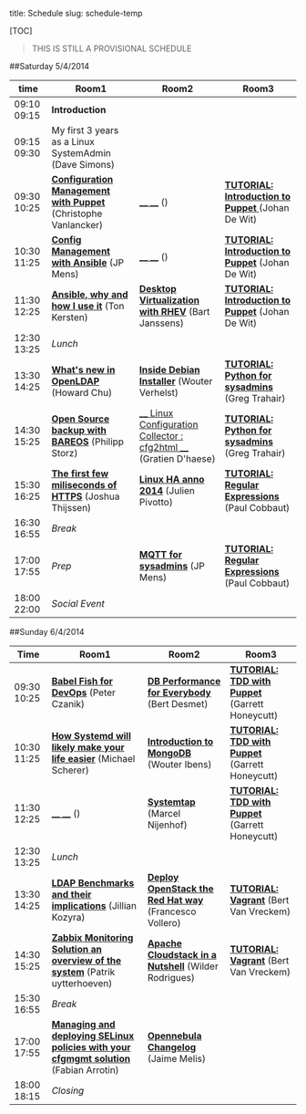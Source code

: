 title: Schedule
slug: schedule-temp

[TOC]

> THIS IS STILL A PROVISIONAL SCHEDULE

##Saturday 5/4/2014

| time          | Room1 | Room2 | Room3 |
|---------------|-------|-------|-------|
| 09:10 09:15 | __Introduction__ |
| 09:15 09:30 | My first 3 years as a Linux SystemAdmin (Dave Simons) |
| 09:30 10:25 | [__Configuration Management with Puppet__](configuration-management-with-puppet.html) (Christophe Vanlancker) | [__ __]() () | [__TUTORIAL: Introduction to Puppet__ ](introduction-to-puppet.html)  (Johan De Wit) |
| 10:30 11:25 | [__Config Management with Ansible__](configuration-management-with-ansible.html) (JP Mens) | [__ __]() () | [__TUTORIAL: Introduction to Puppet__](introduction-to-puppet.html) (Johan De Wit) |
| 11:30 12:25 | [__Ansible, why and how I use it__]() (Ton Kersten) | [__Desktop Virtualization with RHEV__](desktop-virtualization-with-rhev.html) (Bart Janssens) | [__TUTORIAL: Introduction to Puppet__](introduction-to-puppet.html) (Johan De Wit) |
| 12:30 13:25 | _Lunch_ |
| 13:30 14:25 | [__What's new in OpenLDAP__](whats-new-in-openldap.html) (Howard Chu) | [__Inside Debian Installer__](inside-debian-installer-automation-through-preseeding-extending-and-more.html) (Wouter Verhelst) | [__TUTORIAL: Python for sysadmins__](python-for-system-administrators.html) (Greg Trahair) |
| 14:30 15:25 | [__Open Source backup with BAREOS__](open-source-backup-with-bareos.html) (Philipp Storz) | [__ Linux Configuration Collector : cfg2html  __]() (Gratien D'haese) | [__TUTORIAL: Python for sysadmins__](python-for-system-administrators.html) (Greg Trahair) |
| 15:30 16:25 | [__The first few miliseconds of HTTPS__](the-first-few-milliseconds-of-https.html) (Joshua Thijssen) | [__Linux HA anno 2014__](linux-ha-anno-2014.html) (Julien Pivotto) | [__TUTORIAL: Regular Expressions__](tutorial-regular-expressions.html) (Paul Cobbaut) |
| 16:30 16:55 | _Break_ |
| 17:00 17:55 | _Prep_ | [__MQTT for sysadmins__](mqtt-for-sysadmins.html) (JP Mens) | [__TUTORIAL: Regular Expressions__](tutorial-regular-expressions.html) (Paul Cobbaut) |
| 18:00 22:00 | _Social Event_


##Sunday 6/4/2014

| Time          | Room1 | Room2 | Room3 |
|---------------|-------|-------|-------|
| 09:30 10:25 | [__Babel Fish for DevOps__](babelfish-for-devops-syslog-ng.html) (Peter Czanik) | [__DB Performance for Everybody__]() (Bert Desmet) | [__TUTORIAL: TDD with Puppet__](tdd-with-puppet.html) (Garrett Honeycutt)
| 10:30 11:25 | [__How Systemd will likely make your life easier__](how-systemd-will-make-your-life-easier.html) (Michael Scherer) | [__Introduction to MongoDB__](introduction-to-mongodb.html) (Wouter Ibens) | [__TUTORIAL: TDD with Puppet__](tdd-with-puppet.html) (Garrett Honeycutt) |
| 11:30 12:25 | [__ __]() () | [__Systemtap__](system-tab.html) (Marcel Nijenhof) | [__TUTORIAL: TDD with Puppet__](tdd-with-puppet.html) (Garrett Honeycutt) |
| 12:30 13:25 | _Lunch_ |
| 13:30 14:25 | [__LDAP Benchmarks and their implications__](ldap-benchmarks-and-their-implications.html) (Jillian  Kozyra) | [__Deploy OpenStack the Red Hat way__](deploy-openstack-the-red-hat-way.html) (Francesco Vollero) | [__TUTORIAL: Vagrant__](vagrant-tutorial.html) (Bert Van Vreckem) |
| 14:30 15:25 | [__Zabbix Monitoring Solution an overview of the system__](zabbix-monitoring-solution-an-overview-of-the-system.html) (Patrik uytterhoeven) | [__Apache Cloudstack in a Nutshell__]() (Wilder Rodrigues) | [__TUTORIAL: Vagrant__](vagrant-tutorial.html) (Bert Van Vreckem) |
| 15:30 16:55 | _Break_ |
| 17:00 17:55 | [__Managing and deploying SELinux policies with your cfgmgmt solution__](managing-and-deploying-custom-selinux-policies-with-your-cfgmgmt-solution-ansible-and-puppet-covered.html) (Fabian Arrotin) | [__Opennebula Changelog__](opennebula-changelog.html) (Jaime Melis) | |
| 18:00 18:15 | _Closing_ |


